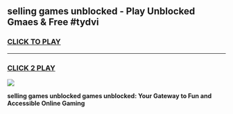 
## selling games unblocked - Play Unblocked Gmaes & Free #tydvi
<h3>
<a href="https://news.freeplayer.one?title=selling_games_unblocked&ref=03M">CLICK TO PLAY</a></h3>
<hr>

<h3>
<a href="https://news.freeplayer.one?title=selling_games_unblocked&ref=03M">CLICK 2 PLAY</a>
  
</h3>

<a href="https://news.freeplayer.one?title=selling_games_unblocked&ref=03M"><img src="https://clearcache.store/games.png"></a>


**selling games unblocked games unblocked: Your Gateway to Fun and Accessible Online Gaming**
